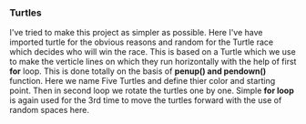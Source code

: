 ### Turtles
I've tried to make this project as simpler as possible. 
Here I've have imported turtle for the obvious reasons and random for the Turtle race which decides who will win the race.
This is based on a Turtle which we use to make the verticle lines on which they run horizontally with the help of first **for** loop. 
This is done totally on the basis of **penup() and pendown()** function. Here we name Five Turtles and define thier color and starting point. Then in second loop we rotate the turtles one by one. Simple **for loop** is again used for the 3rd time to move the turtles forward with the use of random spaces here.

